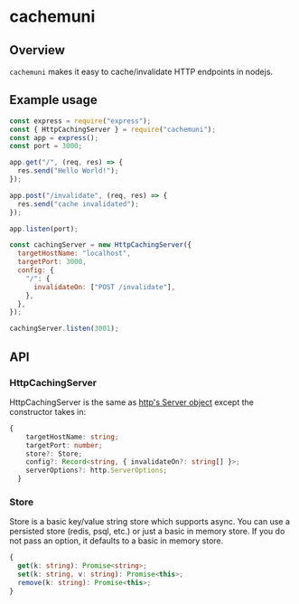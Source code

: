 # cachemuni

## Overview

`cachemuni` makes it easy to cache/invalidate HTTP endpoints in nodejs.

## Example usage

```javascript
const express = require("express");
const { HttpCachingServer } = require("cachemuni");
const app = express();
const port = 3000;

app.get("/", (req, res) => {
  res.send("Hello World!");
});

app.post("/invalidate", (req, res) => {
  res.send("cache invalidated");
});

app.listen(port);

const cachingServer = new HttpCachingServer({
  targetHostName: "localhost",
  targetPort: 3000,
  config: {
    "/": {
      invalidateOn: ["POST /invalidate"],
    },
  },
});

cachingServer.listen(3001);
```

## API

### HttpCachingServer

HttpCachingServer is the same as [http's Server object](https://nodejs.org/api/http.html#class-httpserver) except the constructor takes in:

```typescript
{
    targetHostName: string;
    targetPort: number;
    store?: Store;
    config?: Record<string, { invalidateOn?: string[] }>;
    serverOptions?: http.ServerOptions;
  }
```

### Store

Store is a basic key/value string store which supports async. You can use a persisted store (redis, psql, etc.) or just a basic in memory store. If you do not pass an option, it defaults to a basic in memory store.

```typescript
{
  get(k: string): Promise<string>;
  set(k: string, v: string): Promise<this>;
  remove(k: string): Promise<this>;
}
```
